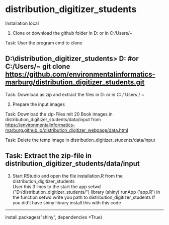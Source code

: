 # distribution_digitizer_students

Installation local

1. Clone or download  the github folder in D: or in C:/Users/~

Task: User the program cmd to clone

D:\distribution_digitizer_students> D: #or C:/Users/~
git clone https://github.com/environmentalinformatics-marburg/distribution_digitizer_students.git
----------------------------
Task: Download as zip and extract the files in D: or in C: / Users / ~

2. Prepare the input images

Task: Download the zip-Files mit 20 Book images in distribution_digitizer_students/data/input
from  https://environmentalinformatics-marburg.github.io/distribution_digitizer_webpage/data.html

Task: Delete the temp image in distribution_digitizer_students/data/input

Task: Extract the zip-file in distribution_digitizer_students/data/input
----------------------------

3. Start RStudio and open the file installation.R from the distribution_digitizer_students  
User this 3 lines to the start the app
setwd ("D:/distribution_digitizer_students/")
library (shiny)
runApp ('app.R')
In the function setwd write you path to distribution_digitizer_students
If you did't have shiny library install this with this code
--------------------------------------------------------
install.packages("shiny",  dependencies =True)


